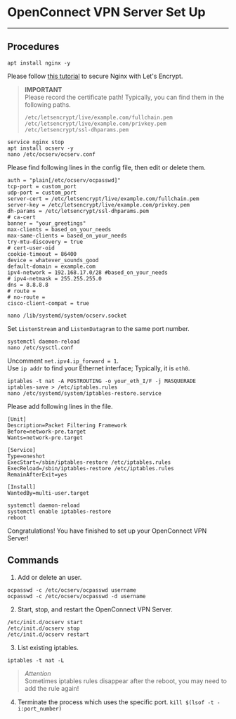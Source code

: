# OpenConnect VPN Server Set Up
---


## Procedures
```
apt install nginx -y
```
Please follow [this tutorial](https://www.digitalocean.com/community/tutorials/how-to-secure-nginx-with-let-s-encrypt-on-debian-9 "DigitalOcean Community") to secure Nginx with Let's Encrypt.
> **IMPORTANT** <br>
> Please record the certificate path! Typically, you can find them in the following paths.
> ```
> /etc/letsencrypt/live/example.com/fullchain.pem
> /etc/letsencrypt/live/example.com/privkey.pem
> /etc/letsencrypt/ssl-dhparams.pem
> ```
```
service nginx stop
apt install ocserv -y
nano /etc/ocserv/ocserv.conf
```
Please find following lines in the config file, then edit or delete them.
```
auth = "plain[/etc/ocserv/ocpasswd]"
tcp-port = custom_port
udp-port = custom_port
server-cert = /etc/letsencrypt/live/example.com/fullchain.pem
server-key = /etc/letsencrypt/live/example.com/privkey.pem
dh-params = /etc/letsencrypt/ssl-dhparams.pem
# ca-cert
banner = "your_greetings"
max-clients = based_on_your_needs
max-same-clients = based_on_your_needs
try-mtu-discovery = true
# cert-user-oid
cookie-timeout = 86400
device = whatever_sounds_good
default-domain = example.com
ipv4-network = 192.168.17.0/28 #based_on_your_needs
# ipv4-netmask = 255.255.255.0
dns = 8.8.8.8
# route = 
# no-route = 
cisco-client-compat = true
```
```
nano /lib/systemd/system/ocserv.socket
```
Set `ListenStream` and `ListenDatagram` to the same port number.
```
systemctl daemon-reload
nano /etc/sysctl.conf
```
Uncomment `net.ipv4.ip_forward = 1`. <br>
Use `ip addr` to find your Ethernet interface; Typically, it is `eth0`.
```
iptables -t nat -A POSTROUTING -o your_eth_I/F -j MASQUERADE
iptables-save > /etc/iptables.rules
nano /etc/systemd/system/iptables-restore.service
```
Please add following lines in the file.
```
[Unit]
Description=Packet Filtering Framework
Before=network-pre.target
Wants=network-pre.target

[Service]
Type=oneshot
ExecStart=/sbin/iptables-restore /etc/iptables.rules
ExecReload=/sbin/iptables-restore /etc/iptables.rules
RemainAfterExit=yes

[Install]
WantedBy=multi-user.target
```
```
systemctl daemon-reload
systemctl enable iptables-restore
reboot
```
Congratulations! You have finished to set up your OpenConnect VPN Server!

## Commands
1. Add or delete an user. 
```
ocpasswd -c /etc/ocserv/ocpasswd username
ocpasswd -c /etc/ocserv/ocpasswd -d username
````
2. Start, stop, and restart the OpenConnect VPN Server.
```
/etc/init.d/ocserv start
/etc/init.d/ocserv stop
/etc/init.d/ocserv restart
```
3. List existing iptables.
```
iptables -t nat -L
```
> *Attention* <br>
> Sometimes iptables rules disappear after the reboot, you may need to add the rule again!
4. Terminate the process which uses the specific port. `kill $(lsof -t -i:port_number)`
